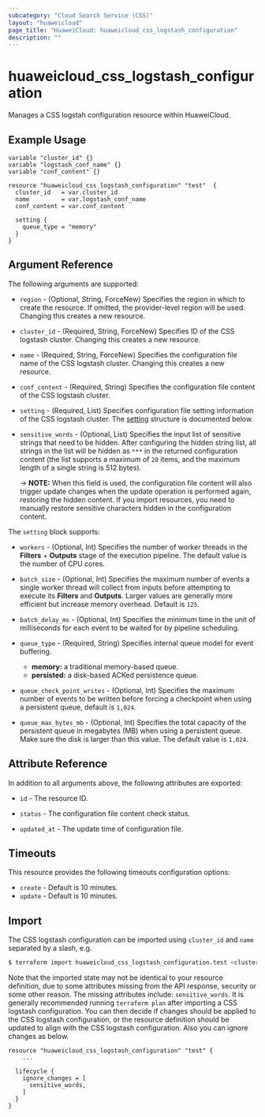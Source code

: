 ```yaml
---
subcategory: "Cloud Search Service (CSS)"
layout: "huaweicloud"
page_title: "HuaweiCloud: huaweicloud_css_logstash_configuration"
description: ""
---
```


# huaweicloud_css_logstash_configuration

Manages a CSS logstah configuration resource within HuaweiCloud.

## Example Usage

```hcl
variable "cluster_id" {}
variable "logstash_conf_name" {}
variable "conf_content" {}

resource "huaweicloud_css_logstash_configuration" "test"  {
  cluster_id   = var.cluster_id
  name         = var.logstash_conf_name
  conf_content = var.conf_content

  setting {
    queue_type = "memory"
  }
}
```

## Argument Reference

The following arguments are supported:

* `region` - (Optional, String, ForceNew) Specifies the region in which to create the resource.
  If omitted, the provider-level region will be used.
  Changing this creates a new resource.

* `cluster_id` - (Required, String, ForceNew) Specifies ID of the CSS logstash cluster.
  Changing this creates a new resource.

* `name` - (Required, String, ForceNew) Specifies the configuration file name of the CSS logstash cluster.
  Changing this creates a new resource.

* `conf_content` - (Required, String) Specifies the configuration file content of the CSS logstash cluster.

* `setting` - (Required, List) Specifies configuration file setting information of the CSS logstash cluster.
  The [setting](#Css_logstash_configuration_setting) structure is documented below.

* `sensitive_words` - (Optional, List) Specifies the input list of sensitive strings that need to be hidden.
  After configuring the hidden string list, all strings in the list will be hidden as `***` in the returned
  configuration content (the list supports a maximum of `20` items, and the maximum length of a single string
  is 512 bytes).

  -> **NOTE:** When this field is used, the configuration file content will also trigger update changes when the
    update operation is performed again, restoring the hidden content. If you import resources, you need to manually
    restore sensitive characters hidden in the configuration content.

<a name="Css_logstash_configuration_setting"></a>
The `setting` block supports:

* `workers` - (Optional, Int) Specifies the number of worker threads in the **Filters** + **Outputs** stage of
  the execution pipeline. The default value is the number of CPU cores.

* `batch_size` - (Optional, Int) Specifies the maximum number of events a single worker thread will collect
  from inputs before attempting to execute its **Filters** and **Outputs**. Larger values ​​are generally more
  efficient but increase memory overhead. Default is `125`.

* `batch_delay_ms` - (Optional, Int) Specifies the minimum time in the unit of milliseconds for each event to be
  waited for by pipeline scheduling.

* `queue_type` - (Required, String) Specifies internal queue model for event buffering.
  + **memory:** a traditional memory-based queue.
  + **persisted:** a disk-based ACKed persistence queue.

* `queue_check_point_writes` - (Optional, Int) Specifies the maximum number of events to be written before forcing
  a checkpoint when using a persistent queue, default is `1,024`.

* `queue_max_bytes_mb` - (Optional, Int) Specifies the total capacity of the persistent queue in megabytes (MB) when
  using a persistent queue. Make sure the disk is larger than this value. The default value is `1,024`.

## Attribute Reference

In addition to all arguments above, the following attributes are exported:

* `id` - The resource ID.

* `status` - The configuration file content check status.

* `updated_at` - The update time of configuration file.

## Timeouts

This resource provides the following timeouts configuration options:

* `create` - Default is 10 minutes.
* `update` - Default is 10 minutes.

## Import

The CSS logstash configuration can be imported using `cluster_id` and `name` separated by a slash, e.g.

```bash
$ terraform import huaweicloud_css_logstash_configuration.test <cluster_id>/<name>
```

Note that the imported state may not be identical to your resource definition, due to some attributes missing from the
API response, security or some other reason.
The missing attributes include: `sensitive_words`.
It is generally recommended running `terraform plan` after importing a CSS logstash configuration.
You can then decide if changes should be applied to the CSS logstash configuration, or the resource definition should
be updated to align with the CSS logstash configuration. Also you can ignore changes as below.

```hcl
resource "huaweicloud_css_logstash_configuration" "test" {
    ...

  lifecycle {
    ignore_changes = [
      sensitive_words,
    ]
  }
}
```
